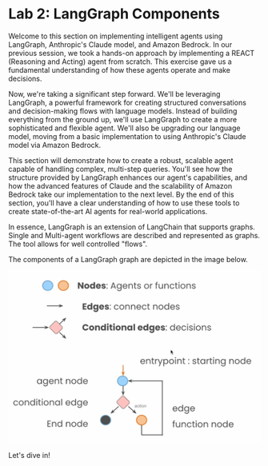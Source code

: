 # Lab 2: LangGraph Components

Welcome to this section on implementing intelligent agents using LangGraph, Anthropic's Claude model, and Amazon Bedrock. In our previous session, we took a hands-on approach by implementing a REACT (Reasoning and Acting) agent from scratch. This exercise gave us a fundamental understanding of how these agents operate and make decisions.

Now, we're taking a significant step forward. We'll be leveraging LangGraph, a powerful framework for creating structured conversations and decision-making flows with language models. Instead of building everything from the ground up, we'll use LangGraph to create a more sophisticated and flexible agent. We'll also be upgrading our language model, moving from a basic implementation to using Anthropic's Claude model via Amazon Bedrock.

This section will demonstrate how to create a robust, scalable agent capable of handling complex, multi-step queries. You'll see how the structure provided by LangGraph enhances our agent's capabilities, and how the advanced features of Claude and the scalability of Amazon Bedrock take our implementation to the next level.
By the end of this section, you'll have a clear understanding of how to use these tools to create state-of-the-art AI agents for real-world applications. 

In essence, LangGraph is an extension of LangChain that supports graphs. Single and Multi-agent workflows are described and represented as graphs. The tool allows for well controlled "flows".

The components of a LangGraph graph are depicted in the image below.

![LangGraph components](../assets/lab2_1.png)

Let's dive in!
